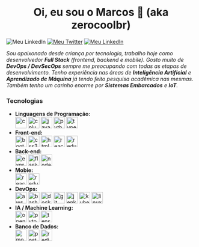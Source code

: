 <h1 align="center">Oi, eu sou o Marcos 👋 (aka zerocoolbr)</h1>
<p align="left>
<a href="https://www.linkedin.com/in/marcosbrs/"><img src="https://img.shields.io/badge/-LinkedIn-blue?style=flat-square&logo=Linkedin&logoColor=white&link=https://www.linkedin.com/in/marcosbrs/" alt="Meu LinkedIn"/></a>
<a href=”https://twitter.com/mbrsantana"><img src="https://img.shields.io/twitter/follow/mbrsantana?label=Follow&style=social" alt="Meu Twitter"></a>
<a href="https://medium.com/@marcos.brs"><img src="https://img.shields.io/badge/-Medium-black?style=flat-square&logo=Medium&logoColor=white&link=https://medium.com/@marcos.brs%22" alt="Meu LinkedIn"/></a>
</p>

_Sou apaixonado desde criança por tecnologia, trabalho hoje como desenvolvedor **Full Stack** (frontend, backend e mobile). Gosto muito de **DevOps / DevSecOps** sempre me preocupando com todas as etapas de desenvolvimento. Tenho experiência nas áreas de **Inteligência Artificial** e **Aprendizado de Máquina** já tendo feito pesquisa acadêmica nas mesmas. Também tenho um carinho enorme por **Sistemas Embarcados** e **IoT**._

<h3>Tecnologias</h3>

<p align="left">
  <ul>
    <li><b>Linguagens de Programação:</b></li>
      <img src="https://devicons.github.io/devicon/devicon.git/icons/c/c-original.svg" alt="c" width="30" height="30"/> 
      <img src="https://devicons.github.io/devicon/devicon.git/icons/cplusplus/cplusplus-original.svg" alt="cplusplus" width="30" height="30"/> 
      <img src="https://devicons.github.io/devicon/devicon.git/icons/javascript/javascript-original.svg" alt="javascript" width="30" height="30"/> 
      <img src="https://devicons.github.io/devicon/devicon.git/icons/python/python-original.svg" alt="python" width="30" height="30"/> 
      <img src="https://devicons.github.io/devicon/devicon.git/icons/typescript/typescript-original.svg" alt="typescript" width="30" height="30"/>
    <li><b>Front-end:</b></li>  
      <img src="https://devicons.github.io/devicon/devicon.git/icons/bootstrap/bootstrap-plain.svg" alt="bootstrap" width="30" height="30"/> 
      <img src="https://devicons.github.io/devicon/devicon.git/icons/css3/css3-original-wordmark.svg" alt="css3" width="30" height="30"/> 
      <img src="https://devicons.github.io/devicon/devicon.git/icons/html5/html5-original-wordmark.svg" alt="html5" width="30" height="30"/> 
      <img src="https://devicons.github.io/devicon/devicon.git/icons/react/react-original-wordmark.svg" alt="react" width="30" height="30"/> 
      <img src="https://devicons.github.io/devicon/devicon.git/icons/redux/redux-original.svg" alt="redux" width="30" height="30"/> 
    <li><b>Back-end:</b></li>  
      <img src="https://devicons.github.io/devicon/devicon.git/icons/express/express-original-wordmark.svg" alt="express" width="30" height="30"/> 
      <img src="https://www.vectorlogo.zone/logos/pocoo_flask/pocoo_flask-icon.svg" alt="flask" width="30" height="30"/> 
      <img src="https://devicons.github.io/devicon/devicon.git/icons/nodejs/nodejs-original-wordmark.svg" alt="nodejs" width="30" height="30"/> 
    <li><b>Mobie:</b></li>  
      <img src="https://reactnative.dev/img/header_logo.svg" alt="reactnative" width="30" height="30"/> 
      <img src="https://devicons.github.io/devicon/devicon.git/icons/redux/redux-original.svg" alt="redux" width="30" height="30"/> 
    <li><b>DevOps:</b></li>  
      <img src="https://devicons.github.io/devicon/devicon.git/icons/amazonwebservices/amazonwebservices-original-wordmark.svg" alt="aws" width="30" height="30"/> 
      <img src="https://www.vectorlogo.zone/logos/gnu_bash/gnu_bash-icon.svg" alt="bash" width="30" height="30"/> 
      <img src="https://devicons.github.io/devicon/devicon.git/icons/docker/docker-original-wordmark.svg" alt="docker" width="30" height="30"/> 
    <img src="https://www.vectorlogo.zone/logos/git-scm/git-scm-icon.svg" alt="git" width="30" height="30"/> 
      <img src="https://www.vectorlogo.zone/logos/jenkins/jenkins-icon.svg" alt="jenkins" width="30" height="30"/> 
      <img src="https://www.vectorlogo.zone/logos/kubernetes/kubernetes-icon.svg" alt="kubernetes" width="30" height="30"/> 
      <img src="https://devicons.github.io/devicon/devicon.git/icons/linux/linux-original.svg" alt="linux" width="30" height="30"/> 
    <li><b>IA / Machine Learning:</b></li>  
      <img src="https://www.vectorlogo.zone/logos/opencv/opencv-icon.svg" alt="opencv" width="30" height="30"/> 
      <img src="https://www.vectorlogo.zone/logos/pytorch/pytorch-icon.svg" alt="pytorch" width="30" height="30"/> 
      <img src="https://www.vectorlogo.zone/logos/tensorflow/tensorflow-icon.svg" alt="tensorflow" width="30" height="30"/>
    <li><b>Banco de Dados:</b></li>  
      <img src="https://devicons.github.io/devicon/devicon.git/icons/mongodb/mongodb-original-wordmark.svg" alt="mongodb" width="30" height="30"/> 
      <img src="https://devicons.github.io/devicon/devicon.git/icons/postgresql/postgresql-original-wordmark.svg" alt="postgresql" width="30" height="30"/> 
      <img src="https://devicons.github.io/devicon/devicon.git/icons/redis/redis-original-wordmark.svg" alt="redis" width="30" height="30"/>
  </ul>  
</p>

